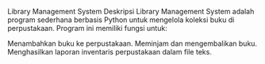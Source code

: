 Library Management System
Deskripsi
Library Management System adalah program sederhana berbasis Python untuk mengelola koleksi buku di perpustakaan. Program ini memiliki fungsi untuk:

Menambahkan buku ke perpustakaan.
Meminjam dan mengembalikan buku.
Menghasilkan laporan inventaris perpustakaan dalam file teks.
